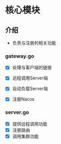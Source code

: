 # 核心模块
## 介绍
- 负责与注册的相关功能

### gateway.go
- [x] 处理与客户端的链接
- [x] 远程调用Server端
- [x] 自动负载Server端
- [x] 注册Nacos


### server.go
- [x] 提供远程调用功能
- [x] 注册路由
- [x] 调用集群功能
